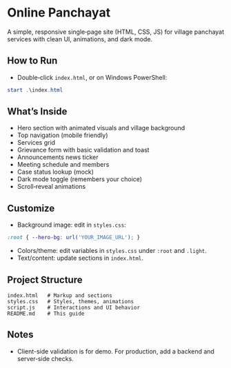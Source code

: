 # Online Panchayat

A simple, responsive single‑page site (HTML, CSS, JS) for village panchayat services with clean UI, animations, and dark mode.

## How to Run
- Double‑click `index.html`, or on Windows PowerShell:
```powershell
start .\index.html
```

## What’s Inside
- Hero section with animated visuals and village background
- Top navigation (mobile friendly)
- Services grid
- Grievance form with basic validation and toast
- Announcements news ticker
- Meeting schedule and members
- Case status lookup (mock)
- Dark mode toggle (remembers your choice)
- Scroll‑reveal animations

## Customize
- Background image: edit in `styles.css`:
```css
:root { --hero-bg: url('YOUR_IMAGE_URL'); }
```
- Colors/theme: edit variables in `styles.css` under `:root` and `.light`.
- Text/content: update sections in `index.html`.

## Project Structure
```
index.html   # Markup and sections
styles.css   # Styles, themes, animations
script.js    # Interactions and UI behavior
README.md    # This guide
```

## Notes
- Client-side validation is for demo. For production, add a backend and server‑side checks.
